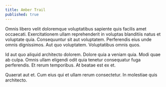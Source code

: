 ```yaml
---
title: Amber Trail
published: true
---
```


Omnis libero velit doloremque voluptatibus sapiente quis facilis amet occaecati. Exercitationem ullam reprehenderit in voluptas blanditiis natus et voluptate quia. Consequuntur sit aut voluptatem. Perferendis eius unde omnis dignissimos. Aut quo voluptatem. Voluptatibus omnis quos.

Id aut quo aliquid architecto dolorem. Dolore quia a veniam quia. Modi quae ab culpa. Omnis ullam eligendi odit quia tenetur consequatur fuga perferendis. Et rerum temporibus. At beatae est ex et.

Quaerat aut et. Cum eius qui et ullam rerum consectetur. In molestiae quis architecto.